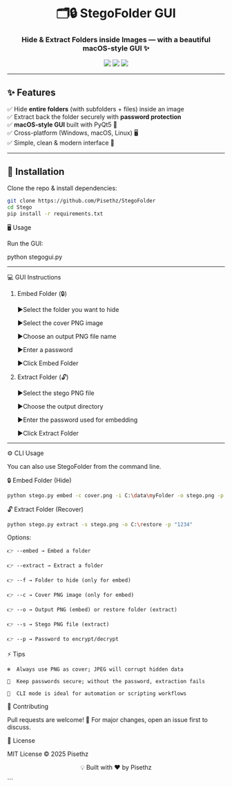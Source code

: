 <div align="center">

# 🗂️🔒 StegoFolder GUI
### Hide & Extract Folders inside Images — with a beautiful macOS-style GUI ✨

<img src="https://img.shields.io/badge/Python-3.10+-blue?style=for-the-badge&logo=python" />
<img src="https://img.shields.io/badge/PyQt5-GUI-orange?style=for-the-badge&logo=qt" />
<img src="https://img.shields.io/github/license/openai/openai-cookbook?style=for-the-badge" />

</div>

---

## ✨ Features

✅ Hide **entire folders** (with subfolders + files) inside an image  
✅ Extract back the folder securely with **password protection**  
✅ **macOS-style GUI** built with PyQt5 🎨  
✅ Cross-platform (Windows, macOS, Linux) 🖥️  
✅ Simple, clean & modern interface 💎  

---

## 🚀 Installation

Clone the repo & install dependencies:

```bash
git clone https://github.com/Pisethz/StegoFolder
cd Stego
pip install -r requirements.txt

```

🖥️ Usage

Run the GUI:

python stegogui.py

---
💻 GUI Instructions

1. Embed Folder (🔒)

    ▶️Select the folder you want to hide

    ▶️Select the cover PNG image

    ▶️Choose an output PNG file name

    ▶️Enter a password

    ▶️Click Embed Folder

2. Extract Folder (🔓)

    ▶️Select the stego PNG file

    ▶️Choose the output directory

    ▶️Enter the password used for embedding

    ▶️Click Extract Folder
---
⚙️ CLI Usage

You can also use StegoFolder from the command line.

🔒  Embed Folder (Hide)

```bash
python stego.py embed -c cover.png -i C:\data\myFolder -o stego.png -p "1234"

```

🔓  Extract Folder (Recover)

```bash
python stego.py extract -s stego.png -o C:\restore -p "1234"

```

Options:

    👉 --embed → Embed a folder

    👉 --extract → Extract a folder

    👉 --f → Folder to hide (only for embed)

    👉 --c → Cover PNG image (only for embed)

    👉 --o → Output PNG (embed) or restore folder (extract)

    👉 --s → Stego PNG file (extract)

    👉 --p → Password to encrypt/decrypt

⚡ Tips

    ❄️  Always use PNG as cover; JPEG will corrupt hidden data

    🔑  Keep passwords secure; without the password, extraction fails

    🤖  CLI mode is ideal for automation or scripting workflows

🤝 Contributing

Pull requests are welcome! 🎉
For major changes, open an issue first to discuss.

📜 License

MIT License © 2025 Pisethz

<div align="center">

💡 Built with ❤️ by Pisethz

</div> ```
